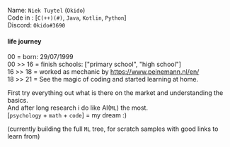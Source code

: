 Name: `Niek Tuytel` (`Okido`)  
Code in : [`C(++)(#)`, `Java`, `Kotlin`, `Python`]  
Discord: `Okido#3690`  

#### life journey
00        = born: 29/07/1999  
00 >> 16  = finish schools: ["primary school", "high school"]  
16 >> 18  = worked as mechanic by https://www.peinemann.nl/en/   
18 >> 21 =  See the magic of coding and started learning at home.    

First try everything out what is there on the market and understanding the basics.  
And after long research i do like AI(`ML`) the most.   
[`psychology` + `math` + `code`] = my dream :)

(currently building the full `ML` tree, for scratch samples with good links to learn from) 
